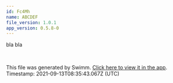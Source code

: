 ```yaml
---
id: Fc4Mh
name: ABCDEF
file_version: 1.0.1
app_version: 0.5.8-0
---
```


bla bla

<br/>

This file was generated by Swimm. [Click here to view it in the app](http://localhost:5000/#/repos/ls4DA2fLasmQuEbT4ipw/docs/Fc4Mh). Timestamp: 2021-09-13T08:35:43.067Z (UTC)